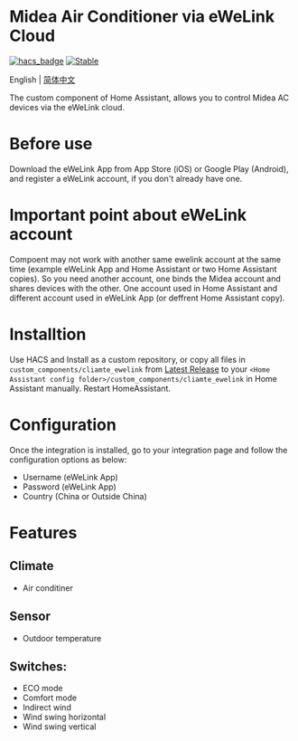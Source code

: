 # Midea Air Conditioner via eWeLink Cloud

[![hacs_badge](https://img.shields.io/badge/HACS-Default-blue.svg)](https://github.com/custom-components/hacs)
[![Stable](https://img.shields.io/github/v/release/georgezhao2010/climate_ewelink)](https://github.com/georgezhao2010/climate_ewelink/releases/latest)

English | [简体中文](https://github.com/georgezhao2010/climate_ewelink/blob/main/readme_hans.md)

The custom component of Home Assistant, allows you to control Midea AC devices via the eWeLink cloud.

# Before use

Download the eWeLink App from App Store (iOS) or Google Play (Android), and register a eWeLink account, if you don't already have one.

# Important point about eWeLink account

Compoent may not work with another same ewelink account at the same time (example eWeLink App and Home Assistant or two Home Assistant copies). 
So you need another account, one binds the Midea account and shares devices with the other. 
One account used in Home Assistant and different account used in eWeLink App (or deffrent Home Assistant copy).

# Installtion

Use HACS and Install as a custom repository, or copy all files in `custom_components/cliamte_ewelink` from [Latest Release](https://github.com/georgezhao2010/climate_ewelink/releases/latest) to your `<Home Assistant config folder>/custom_components/cliamte_ewelink` in Home Assistant manually.
Restart HomeAssistant.

# Configuration

Once the integration is installed, go to your integration page and follow the configuration options as below:

- Username (eWeLink App)
- Password (eWeLink App)
- Country (China or Outside China)

# Features

## Climate

- Air conditiner

## Sensor

- Outdoor temperature

## Switches:

- ECO mode
- Comfort mode
- Indirect wind
- Wind swing horizontal
- Wind swing vertical
